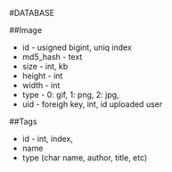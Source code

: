 #DATABASE

##Image
* id - usigned bigint, uniq index
* md5_hash - text
* size - int, kb
* height - int
* width - int
* type - 0: gif, 
         1: png,
         2: jpg,  
* uid - foreigh key, int, id uploaded user


##Tags
* id - int, index,
* name
* type (char name, author, title,  etc)
